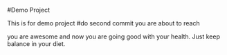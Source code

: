 #Demo Project

This is for demo project
#do second commit
you are about to reach

you are awesome and now you are going good with your health. Just keep balance in your diet.
